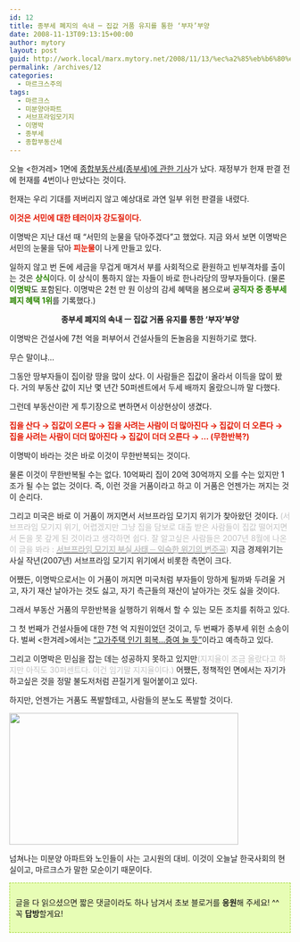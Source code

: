 ```yaml
---
id: 12
title: 종부세 폐지의 속내 ─ 집값 거품 유지를 통한 ‘부자’부양
date: 2008-11-13T09:13:15+00:00
author: mytory
layout: post
guid: http://work.local/marx.mytory.net/2008/11/13/%ec%a2%85%eb%b6%80%ec%84%b8-%ed%8f%90%ec%a7%80%ec%9d%98-%ec%86%8d%eb%82%b4-%e2%94%80-%ec%a7%91%ea%b0%92-%ea%b1%b0%ed%92%88-%ec%9c%a0%ec%a7%80%eb%a5%bc-%ed%86%b5%ed%95%9c-%eb%b6%80%ec%9e%90/
permalink: /archives/12
categories:
  - 마르크스주의
tags:
  - 마르크스
  - 미분양아파트
  - 서브프라임모기지
  - 이명박
  - 종부세
  - 종합부동산세
---
```

오늘 <한겨레> 1면에 <a href="http://www.hani.co.kr/arti/politics/politics_general/321395.html" target="_blank" title="[http://www.hani.co.kr/arti/politics/politics_general/321395.html]로 이동합니다.">종합부동산세(종부세)에 관한 기사</a>가 났다. 재정부가 헌재 판결 전에 헌재를 4번이나 만났다는 것이다.

헌재는 우리 기대를 저버리지 않고 예상대로 과연 일부 위헌 판결을 내렸다.

<span class="Apple-style-span" style="color: rgb(227, 22, 0);"><span class="Apple-style-span" style="font-weight: bold;">이것은 서민에 대한 테러이자 강도질이다.</span></span>

이명박은 지난 대선 때 “서민의 눈물을 닦아주겠다”고 했었다. 지금 와서 보면 이명박은 서민의 눈물을 닦아 <span class="Apple-style-span" style="color: rgb(227, 22, 0);"><span class="Apple-style-span" style="font-weight: bold;">피눈물</span></span>이 나게 만들고 있다.

일하지 않고 번 돈에 세금을 무겁게 매겨서 부를 사회적으로 환원하고 빈부격차를 출이는 것은 <span class="Apple-style-span" style="color: rgb(43, 132, 0);"><span class="Apple-style-span" style="font-weight: bold;">상식</span></span>이다. 이 상식이 통하지 않는 자들이 바로 한나라당의 땅부자들이다. (물론 <span class="Apple-style-span" style="font-weight: bold;"><span class="Apple-style-span" style="color: rgb(43, 132, 0);">이명박</span></span>도 포함된다. 이명박은 2천 만 원 이상의 감세 혜택을 봄으로써 <span class="Apple-style-span" style="color: rgb(43, 132, 0);"><span class="Apple-style-span" style="font-weight: bold;">공직자 중 종부세 폐지 혜택 1위</span></span>를 기록했다.)

<p style="text-align: center; ">
  <span class="Apple-style-span" style="font-weight: bold;">종부세 폐지의 속내 ㅡ 집값 거품 유지를 통한 ‘부자’부양</span>
</p>

이명박은 건설사에 7천 억을 퍼부어서 건설사들의 돈놀음을 지원하기로 했다. 

무슨 말이냐… 

그동안 땅부자들이 집이랑 땅을 많이 샀다. 이 사람들은 집값이 올라서 이득을 많이 봤다. 거의 부동산 값이 지난 몇 년간 50퍼센트에서 두세 배까지 올랐으니까 말 다했다.

그런데 부동산이란 게 투기장으로 변하면서 이상현상이 생겼다. 

<span class="Apple-style-span" style="color: rgb(227, 22, 0);"><span class="Apple-style-span" style="font-weight: bold;">집을 산다 → 집값이 오른다 → 집을 사려는 사람이 더 많아진다 → 집값이 더 오른다 → 집을 사려는 사람이 더더 많아진다 → 집값이 더더 오른다 → … (무한반복?)</span></span>

이명박이 바라는 것은 바로 이것이 무한반복되는 것이다.

물론 이것이 무한반복될 수는 없다. 10억짜리 집이 20억 30억까지 오를 수는 있지만 1조가 될 수는 없는 것이다. 즉, 이런 것을 거품이라고 하고 이 거품은 언젠가는 꺼지는 것이 순리다.

그리고 미국은 바로 이 거품이 꺼지면서 서브프라임 모기지 위기가 찾아왔던 것이다. <span class="Apple-style-span" style="color: rgb(194, 194, 194);">(서브프라임 모기지 위기, 어렵겠지만 그냥 집을 담보로 대출 받은 사람들이 집값 떨어지면서 돈을 못 갚게 된 것이라고 생각하면 쉽다. 잘 알고싶은 사람들은 2007년 8월에 나온 이 글을 봐라 : </span><a href="http://resistcandle.com/0_view.php?urn=urn:newsml:counterfire.or.kr:20070815T102810%2B0900:c54-mogiji01:1U" target="_blank" title="[http://resistcandle.com/0_view.php?urn=urn:newsml:counterfire.or.kr:20070815T102810%2B0900:c54-mogiji01:1U]로 이동합니다."><span class="Apple-style-span" style="font-weight: bold;"><span class="Apple-style-span" style="color: rgb(194, 194, 194);">서브프라임 모기지 부실 사태 ─ 익숙한 위기의 변주곡</span></span></a><span class="Apple-style-span" style="color: rgb(194, 194, 194);">)</span> 지금 경제위기는 사실 작년(2007년) 서브프라임 모기지 위기에서 비롯한 측면이 크다.

어쨌든, 이명박으로서는 이 거품이 꺼지면 미국처럼 부자들이 망하게 될까봐 두려울 거고, 자기 재산 날아가는 것도 싫고, 자기 측근들의 재산이 날아가는 것도 싫을 것이다.

그래서 부동산 거품의 무한반복을 실행하기 위해서 할 수 있는 모든 조치를 취하고 있다.

그 첫 번째가 건설사들에 대한 7천 억 지원이었던 것이고, 두 번째가 종부세 위헌 소송이다. 벌써 <한겨레>에서는 <a href="http://hani.co.kr/arti/economy/property/321603.html" target="_blank" title="[http://hani.co.kr/arti/economy/property/321603.html]로 이동합니다.">“고가주택 인기 회복…증여 늘 듯”</a>이라고 예측하고 있다.

그리고 이명박은 민심을 잡는 데는 성공하지 못하고 있지만<span class="Apple-style-span" style="color: rgb(194, 194, 194);">(지지율이 조금 올랐다고 하지만 아직도 30퍼센트다. 이건 임기말 지지율이다.)</span> 어쨌든, 정책적인 면에서는 자기가 하고싶은 것을 정말 불도저처럼 끈질기게 밀어붙이고 있다.

하지만, 언젠가는 거품도 폭발할테고, 사람들의 분노도 폭발할 것이다.

<img src="http://work.local/marx.mytory.net/wp-content/uploads/1/491bef3e865339E.jpg" class="aligncenter" width="410" height="236" alt="" filename="1225021538-r10-p3newtown.jpg" filemime="" />

넘쳐나는 미분양 아파트와 노인들이 사는 고시원의 대비. 이것이 오늘날 한국사회의 현실이고, 마르크스가 말한 모순이기 때문이다.

<div>
  <div class="txc-textbox" style="border-top-style: dashed; border-right-style: dashed; border-bottom-style: dashed; border-left-style: dashed; border-top-width: 1px; border-right-width: 1px; border-bottom-width: 1px; border-left-width: 1px; border-top-color: rgb(159, 211, 49); border-right-color: rgb(159, 211, 49); border-bottom-color: rgb(159, 211, 49); border-left-color: rgb(159, 211, 49); background-color: rgb(231, 253, 181); padding-top: 10px; padding-right: 10px; padding-bottom: 10px; padding-left: 10px; ">
    <p>
      글을 다 읽으셨으면 짧은 댓글이라도 하나 남겨서 초보 블로거를 <span class="Apple-style-span" style="font-weight: bold;">응원</span>해 주세요! ^^ 꼭 <span class="Apple-style-span" style="font-weight: bold;">답방</span>할게요! 
    </p>
  </div>
</div>